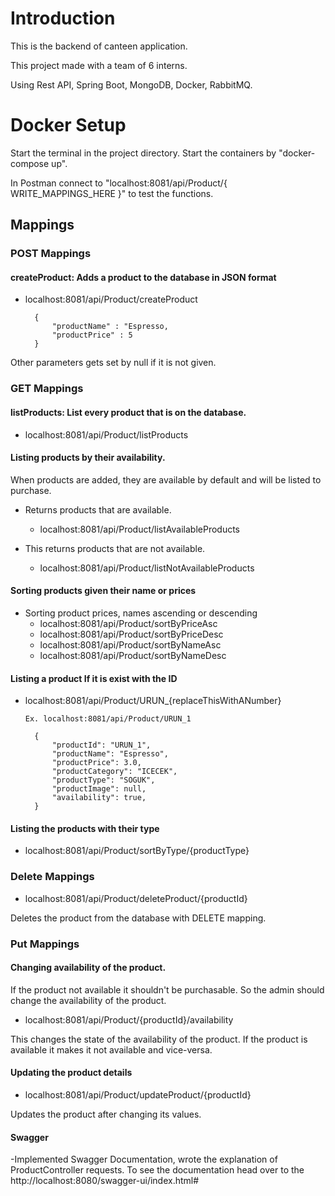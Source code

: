 # Introduction

This is the backend of canteen application.

This project made with a team of 6 interns.

Using Rest API, Spring Boot, MongoDB, Docker, RabbitMQ. 

# Docker Setup

Start the terminal in the project directory. Start the containers by "docker-compose up".

In Postman connect to "localhost:8081/api/Product/{ WRITE_MAPPINGS_HERE }" to test the functions.

## Mappings
### POST Mappings
#### createProduct: Adds a product to the database in JSON format

- localhost:8081/api/Product/createProduct

        {
            "productName" : "Espresso,
            "productPrice" : 5
        }

Other parameters gets set by null if it is not given.

### GET Mappings
#### listProducts: List every product that is on the database.
- localhost:8081/api/Product/listProducts

#### Listing products by their availability.
When products are added, they are available by default and will be listed to purchase.
- Returns products that are available.
  - localhost:8081/api/Product/listAvailableProducts

- This returns products that are not available.
  - localhost:8081/api/Product/listNotAvailableProducts


#### Sorting products given their name or prices

- Sorting product prices, names ascending or descending
  - localhost:8081/api/Product/sortByPriceAsc
  - localhost:8081/api/Product/sortByPriceDesc
  - localhost:8081/api/Product/sortByNameAsc
  - localhost:8081/api/Product/sortByNameDesc

#### Listing a product If it is exist with the ID
- localhost:8081/api/Product/URUN_{replaceThisWithANumber}

      Ex. localhost:8081/api/Product/URUN_1
     
        {
            "productId": "URUN_1",
            "productName": "Espresso",
            "productPrice": 3.0,
            "productCategory": "ICECEK",
            "productType": "SOGUK",
            "productImage": null,
            "availability": true,
        }         

#### Listing the products with their type
- localhost:8081/api/Product/sortByType/{productType}

### Delete Mappings
- localhost:8081/api/Product/deleteProduct/{productId}

Deletes the product from the database with DELETE mapping.

### Put Mappings
#### Changing availability of the product.
If the product not available it shouldn't be purchasable. So the admin should change the availability of the product.
- localhost:8081/api/Product/{productId}/availability

This changes the state of the availability of the product. If the product is available it makes it not available and vice-versa.

#### Updating the product details
- localhost:8081/api/Product/updateProduct/{productId}

Updates the product after changing its values.

#### Swagger
-Implemented Swagger Documentation, wrote the explanation of ProductController requests. To see the documentation head over to the http://localhost:8080/swagger-ui/index.html#